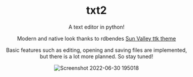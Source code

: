 <div align="center">

# txt2
A text editor in python!

Modern and native look thanks to rdbendes [Sun Valley ttk theme](https://github.com/rdbende/Sun-Valley-ttk-theme)

Basic features such as editing, opening and saving files are implemented, but there is a lot more planned. So stay tuned!

![Screenshot 2022-06-30 195018](https://user-images.githubusercontent.com/83908932/177008005-01c2271e-1b68-452e-858e-f116f192fc13.png)
